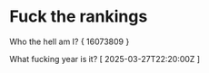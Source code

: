 # Fuck the rankings

Who the hell am I?
{ 16073809 }

What fucking year is it?
[ 2025-03-27T22:20:00Z ]
